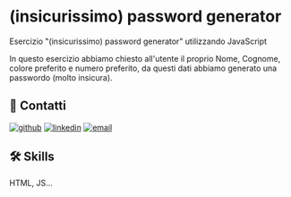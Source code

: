# (insicurissimo) password generator

Esercizio "(insicurissimo) password generator" utilizzando JavaScript

In questo esercizio abbiamo chiesto all'utente il proprio Nome, Cognome, colore preferito e numero preferito, da questi dati abbiamo generato una passwordo (molto insicura).

## 🔗 Contatti

[![github](https://img.shields.io/badge/GITHUB-black?style=for-the-badge&logo=github&logoColor=ffffff)](https://github.com/MirkoCherchi)
[![linkedin](https://img.shields.io/badge/linkedin-0A66C2?style=for-the-badge&logo=linkedin&logoColor=white)](https://www.linkedin.com/in/mirko-cherchi-b42042221/)
[![email](https://img.shields.io/badge/mirkocherchi1992%40gmail.com-red?style=for-the-badge&logo=gmail&logoColor=ffffff)](mirkocherchi1992@gmail.com)

## 🛠 Skills

HTML, JS...
